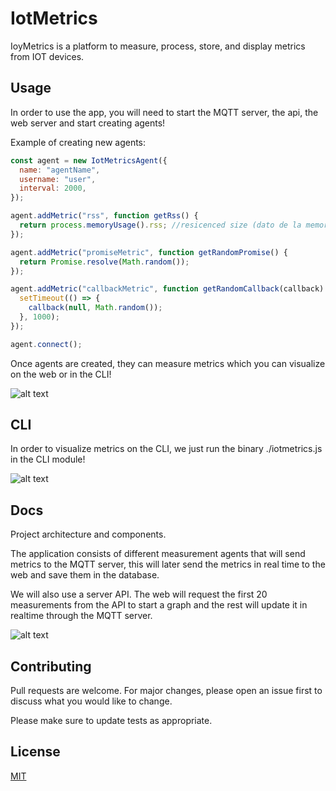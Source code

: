 # IotMetrics 

IoyMetrics is a platform to measure, process, store, and display metrics from IOT devices.

## Usage
In order to use the app, you will need to start the MQTT server, the api, the web server and start creating agents! 

Example of creating new agents: 
```javascript
const agent = new IotMetricsAgent({
  name: "agentName",
  username: "user",
  interval: 2000,
});

agent.addMetric("rss", function getRss() {
  return process.memoryUsage().rss; //resicenced size (dato de la memoria que queremos medir)
});

agent.addMetric("promiseMetric", function getRandomPromise() {
  return Promise.resolve(Math.random());
});

agent.addMetric("callbackMetric", function getRandomCallback(callback) {
  setTimeout(() => {
    callback(null, Math.random());
  }, 1000);
});

agent.connect();
```
Once agents are created, they can measure metrics which you can visualize on the web or in the CLI!

![alt text](https://i.imgur.com/MvESicA.png)

## CLI


In order to visualize metrics on the CLI, we just run the binary ./iotmetrics.js in the CLI module!


![alt text](https://i.imgur.com/dPrT96Q.png)

## Docs

Project architecture and components.

The application consists of different measurement agents that will send metrics to the MQTT server, this will later send the metrics in real time to the web and save them in the database.

We will also use a server API. The web will request the first 20 measurements from the API to start a graph and the rest will update it in realtime through the MQTT server.

![alt text](https://i.imgur.com/ncufkaJ.png)



## Contributing
Pull requests are welcome. For major changes, please open an issue first to discuss what you would like to change.

Please make sure to update tests as appropriate.



## License
[MIT](https://choosealicense.com/licenses/mit/)
